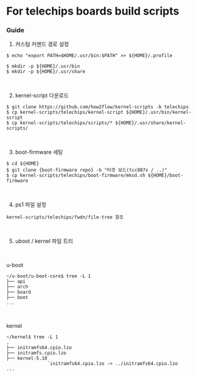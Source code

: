 # For telechips boards build scripts


### Guide

1. 커스텀 커맨드 경로 설정
```
$ echo "export PATH=$HOME/.usr/bin:$PATH" >> ${HOME}/.profile
```
```
$ mkdir -p ${HOME}/.usr/bin
$ mkdir -p ${HOME}/.usr/share
```
<br>

2. kernel-script 다운로드
```
$ git clone https://github.com/how2flow/kernel-scripts -b telechips
$ cp kernel-scripts/telechips/kernel-script ${HOME}/.usr/bin/kernel-script
$ cp kernel-scripts/telechips/scripts/* ${HOME}/.usr/share/kernel-scripts/
```
<br>

3. boot-firmware 세팅

```
$ cd ${HOME}
$ git clone {boot-firmware repo} -b "타겟 보드(tcc807x / ..)"
$ cp kernel-scripts/telechips/boot-firmware/mksd.sh ${HOME}/boot-firmware
```
<br>

4. ps1 파일 설정
```
kernel-scripts/telechips/fwdn/file-tree 참조
```
<br>

5. uboot / kernel 파일 트리
<br>

u-boot
```
~/u-boot/u-boot-core$ tree -L 1
├── api
├── arch
├── board
├── boot
...
```
<br>

kernel
```
~/kernel$ tree -L 1
.
├── initramfs64.cpio.lzo
├── initramfs.cpio.lzo
├── kernel-5.10
               `initramfs64.cpio.lzo -> ../initramfs64.cpio.lzo
...
```
<br>

